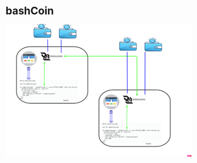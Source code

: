 # bashCoin

![Alt text](https://github.com/aze2201/bashCoin/blob/main/doc/img/TopologyBashCoin_v1.png?raw=true)
